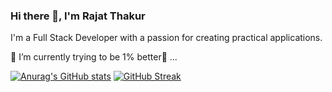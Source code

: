 ### Hi there 👋, I'm Rajat Thakur

I'm a Full Stack Developer with a passion for creating practical applications.

🌱 I’m currently trying to be 1% better🫡 ...

[![Anurag's GitHub stats](https://github-readme-stats.vercel.app/api?username=rajatdh27)](https://github.com/anuraghazra/github-readme-stats)
[![GitHub Streak](https://streak-stats.demolab.com/?user=rajatdh27)](https://git.io/streak-stats)


<!--
**rajatdh27/rajatdh27** is a ✨ _special_ ✨ repository because its `README.md` (this file) appears on your GitHub profile.

Here are some ideas to get you started:

- 🔭 I’m currently working on ...
- 🌱 I’m currently learning ...
- 👯 I’m looking to collaborate on ...
- 🤔 I’m looking for help with ...
- 💬 Ask me about ...
- 📫 How to reach me: ...
- 😄 Pronouns: ...
- ⚡ Fun fact: ...
-->
